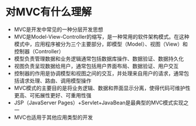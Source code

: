 # 对MVC有什么理解
- MVC是开发中常见的一种分层开发思想
- MVC是Model-View-Controller的缩写，是一种常用的软件架构模式。在这种模式中，应用程序被分为三个主要部分，即模型（Model）、视图（View）和控制器（Controller）
- 模型负责管理数据和业务逻辑通常包括数据库操作、数据验证、数据持久化
- 视图负责呈现数据给用户，通常包括用户界面布局、数据验证、用户交互
- 控制器的作用是协调模型和视图之间的交互，并处理来自用户的请求，通常包括请求处理、路由、调用模型操作
- MVC模式的主要目的是将业务逻辑、数据和界面显示分离，使得代码可维护性更高、可拓展性更好、可重用性强
- JSP（JavaServer Pages）+Servlet+JavaBean是最典型的MVC模式实现之一
- MVC也适用于其他应用类型的开发